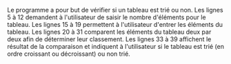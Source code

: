 Le programme a pour but de vérifier si un tableau est trié ou non.
Les lignes 5 à 12 demandent à l'utilisateur de saisir le nombre d'éléments pour le tableau.
Les lignes 15 à 19 permettent à l'utilisateur d'entrer les éléments du tableau.
Les lignes 20 à 31 comparent les éléments du tableau deux par deux afin de déterminer leur classement.
Les lignes 33 à 39 affichent le résultat de la comparaison et indiquent à l'utilisateur si le tableau est trié (en ordre croissant ou décroissant) ou non trié.
